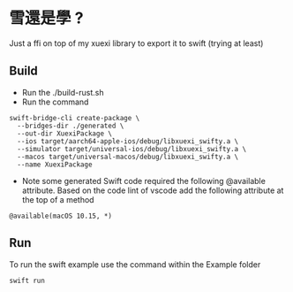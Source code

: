 # 雪還是學 ?

Just a ffi on top of my xuexi library to export it to swift (trying at least)

## Build

- Run the ./build-rust.sh
- Run the command

```
swift-bridge-cli create-package \
  --bridges-dir ./generated \
  --out-dir XuexiPackage \
  --ios target/aarch64-apple-ios/debug/libxuexi_swifty.a \
  --simulator target/universal-ios/debug/libxuexi_swifty.a \
  --macos target/universal-macos/debug/libxuexi_swifty.a \
  --name XuexiPackage
```

- Note some generated Swift code required the following @available attribute. Based on the code lint of vscode
add the following attribute at the top of a method

```
@available(macOS 10.15, *)
```

## Run

To run the swift example use the command within the Example folder

```bash
swift run
```